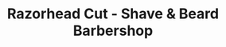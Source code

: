 ---
title: "Razorhead Cut - Shave & Beard Barbershop"
url: /chesapeake/razorhead-cut-shave-und-beard-barbershop/
shop: Friseur
---